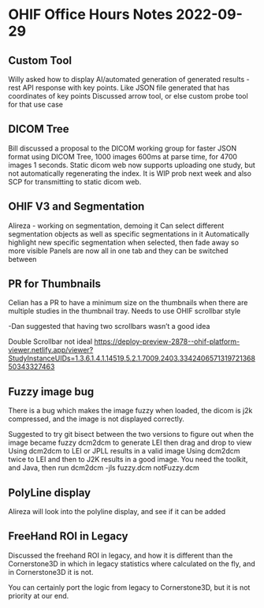 # OHIF Office Hours Notes 2022-09-29

## Custom Tool

Willy asked how to display AI/automated generation of generated results - rest API response with key points.
Like JSON file generated that has coordinates of key points
Discussed arrow tool, or else custom probe tool for that use case

## DICOM Tree

Bill discussed a proposal to the DICOM working group for faster JSON format using DICOM Tree, 1000 images 600ms at parse time, for 4700 images 1 seconds.
Static dicom web now supports uploading one study, but not automatically regenerating the index. It is WIP prob next week and also SCP for transmitting to static dicom web.

## OHIF V3 and Segmentation

Alireza - working on segmentation, demoing it
Can select different segmentation objects as well as specific segmentations in it
Automatically highlight new specific segmentation when selected, then fade away so more visible
Panels are now all in one tab and they can be switched between

## PR for Thumbnails

Celian has a PR to have a minimum size on the thumbnails when there are multiple studies in the thumbnail tray.
Needs to use OHIF scrollbar style

-Dan suggested that having two scrollbars wasn’t a good idea

Double Scrollbar not ideal https://deploy-preview-2878--ohif-platform-viewer.netlify.app/viewer?StudyInstanceUIDs=1.3.6.1.4.1.14519.5.2.1.7009.2403.334240657131972136850343327463

## Fuzzy image bug

There is a bug which makes the image fuzzy when loaded, the dicom is j2k compressed, and the image is not displayed correctly.

Suggested to try git bisect between the two versions to figure out when the image became fuzzy
dcm2dcm <inputFile> <outputFile> to generate LEI then drag and drop to view
Using dcm2dcm to LEI or JPLL results in a valid image
Using dcm2dcm twice to LEI and then to J2K results in a good image.
You need the toolkit, and Java, then run dcm2dcm -jls fuzzy.dcm notFuzzy.dcm

## PolyLine display

Alireza will look into the polyline display, and see if it can be added

## FreeHand ROI in Legacy

Discussed the freehand ROI in legacy, and how it is different than the Cornerstone3D
in which in legacy statistics where calculated on the fly, and in Cornerstone3D it is not.

You can certainly port the logic from legacy to Cornerstone3D, but it is not priority at our end.
